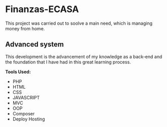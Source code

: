 # Finanzas-ECASA
This project was carried out to soolve a main need, which is managing money from home.
## Advanced system
This development is the advancement of my knowledge as a back-end and the foundation that I have had in this great learning process.

**Tools Used:**
- PHP
- HTML
- CSS
- JAVASCRIPT
- MVC
- OOP
- Composer
- Deploy Hosting
